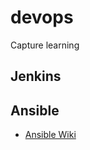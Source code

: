 # devops
Capture learning

## Jenkins

## Ansible
* [Ansible Wiki](https://github.com/vishalkhondre/devops/wiki/Install-python-on-Windows-using-Ansible)
